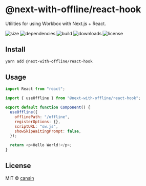 # @next-with-offline/react-hook

Utilities for using Workbox with Next.js + React.

![size](https://img.shields.io/bundlephobia/minzip/@next-with-offline/react-hook.svg) ![dependencies](https://img.shields.io/david/cansin/@next-with-offline/react-hook.svg) ![build](https://img.shields.io/travis/com/cansin/@next-with-offline/react-hook) ![downloads](https://img.shields.io/npm/dt/@next-with-offline/react-hook) ![license](https://img.shields.io/npm/l/@next-with-offline/react-hook.svg)

## Install

```bash
yarn add @next-with-offline/react-hook
```

## Usage

```js
import React from "react";

import { useOffline } from "@next-with-offline/react-hook";

export default function Component() {
  useOffline({
    offlinePath: "/offline",
    registerOptions: {},
    scriptURL: "sw.js",
    showSkipWaitingPrompt: false,
  });

  return <p>Hello World!</p>;
}
```

## License

MIT © [cansin](https://github.com/cansin)
